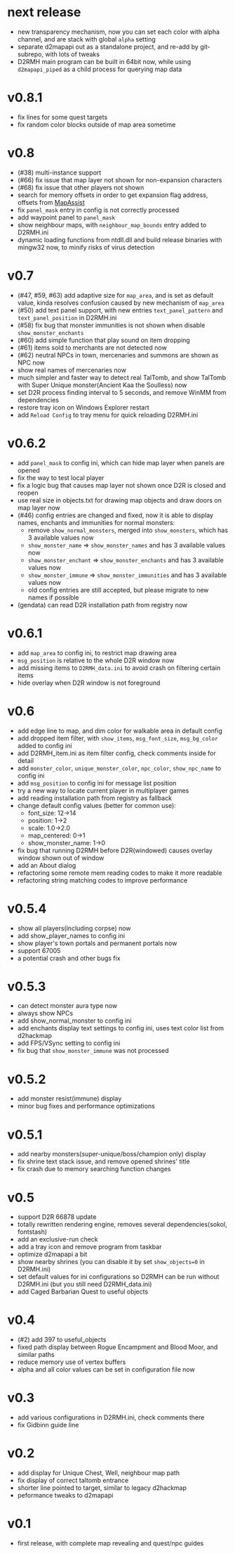 # next release
* new transparency mechanism, now you can set each color with alpha channel, and are stack with global `alpha` setting
* separate d2mapapi out as a standalone project, and re-add by git-subrepo, with lots of tweaks
* D2RMH main program can be built in 64bit now, while using `d2mapapi_piped` as a child process for querying map data

# v0.8.1
* fix lines for some quest targets
* fix random color blocks outside of map area sometime

# v0.8
* (#38) multi-instance support
* (#66) fix issue that map layer not shown for non-expansion characters
* (#68) fix issue that other players not shown
* search for memory offsets in order to get expansion flag address, offsets from [MapAssist](https://github.com/OneXDeveloper/MapAssist/blob/9b5658760efa8e8e243a4927d25abd2c796a41df/Helpers/ProcessContext.cs#L115-L167)
* fix `panel_mask` entry in config is not correctly processed
* add waypoint panel to `panel_mask`
* show neighbour maps, with `neighbour_map_bounds` entry added to D2RMH.ini
* dynamic loading functions from ntdll.dll and build release binaries with mingw32 now, to minify risks of virus detection

# v0.7
* (#47, #59, #63) add adaptive size for `map_area`, and is set as default value, kinda resolves confusion caused by new mechanism of `map_area`
* (#50) add text panel support, with new entries `text_panel_pattern` and `text_panel_position` in D2RMH.ini
* (#58) fix bug that monster immunities is not shown when disable `show_monster_enchants`
* (#60) add simple function that play sound on item dropping
* (#61) items sold to merchants are not detected now
* (#62) neutral NPCs in town, mercenaries and summons are shown as NPC now
* show real names of mercenaries now
* much simpler and faster way to detect real TalTomb, and show TalTomb with Super Unique monster(Ancient Kaa the Soulless) now
* set D2R process finding interval to 5 seconds, and remove WinMM from dependencies
* restore tray icon on Windows Explorer restart
* add `Reload Config` to tray menu for quick reloading D2RMH.ini

# v0.6.2
* add `panel_mask` to config ini, which can hide map layer when panels are opened
* fix the way to test local player
* fix a logic bug that causes map layer not shown once D2R is closed and reopen
* use real size in objects.txt for drawing map objects and draw doors on map layer now
* (#46) config entries are changed and fixed, now it is able to display names, enchants and immunities for normal monsters:
  * remove `show_normal_monsters`, merged into `show_monsters`, which has 3 available values now
  * `show_monster_name` => `show_monster_names` and has 3 available values now
  * `show_monster_enchant` => `show_monster_enchants` and has 3 available values now
  * `show_monster_immune` => `show_monster_immunities` and has 3 available values now
  * old config entries are still accepted, but please migrate to new names if possible
* (gendata) can read D2R installation path from registry now

# v0.6.1
* add `map_area` to config ini, to restrict map drawing area
* `msg_position` is relative to the whole D2R window now
* add missing items to `D2RMH_data.ini` to avoid crash on filtering certain items
* hide overlay when D2R window is not foreground

# v0.6
* add edge line to map, and dim color for walkable area in default config
* add dropped item filter, with `show_items`, `msg_font_size`, `msg_bg_color` added to config ini
* add D2RMH_item.ini as item filter config, check comments inside for detail
* add `monster_color`, `unique_monster_color`, `npc_color`, `show_npc_name` to config ini
* add `msg_position` to config ini for message list position
* try a new way to locate current player in multiplayer games
* add reading installation path from registry as fallback
* change default config values (better for common use):
    * font_size: 12->14
    * position: 1->2
    * scale: 1.0->2.0
    * map_centered: 0->1
    * show_monster_name: 1->0
* fix bug that running D2RMH before D2R(windowed) causes overlay window shown out of window
* add an About dialog
* refactoring some remote mem reading codes to make it more readable
* refactoring string matching codes to improve performance

# v0.5.4
* show all players(including corpse) now
* add show_player_names to config ini
* show player's town portals and permanent portals now
* support 67005
* a potential crash and other bugs fix

# v0.5.3
* can detect monster aura type now
* always show NPCs
* add show_normal_monster to config ini
* add enchants display text settings to config ini, uses text color list from d2hackmap
* add FPS/VSync setting to config ini
* fix bug that `show_monster_immune` was not processed

# v0.5.2
* add monster resist(immune) display
* minor bug fixes and performance optimizations

# v0.5.1
* add nearby monsters(super-unique/boss/champion only) display
* fix shrine text stack issue, and remove opened shrines' title
* fix crash due to memory searching function changes

# v0.5
* support D2R 66878 update
* totally rewritten rendering engine, removes several dependencies(sokol, fontstash)
* add an exclusive-run check
* add a tray icon and remove program from taskbar
* optimize d2mapapi a bit
* show nearby shrines (you can disable it by set `show_objects=0` in D2RMH.ini)
* set default values for ini configurations so D2RMH can be run without D2RMH.ini (but you still need D2RMH_data.ini)
* add Caged Barbarian Quest to useful objects

# v0.4
* (#2) add 397 to useful_objects
* fixed path display between Rogue Encampment and Blood Moor, and similar paths
* reduce memory use of vertex buffers
* alpha and all color values can be set in configuration file now

# v0.3
* add various configurations in D2RMH.ini, check comments there
* fix Gidbinn guide line

# v0.2
* add display for Unique Chest, Well, neighbour map path
* fix display of correct taltomb entrance
* shorter line pointed to target, similar to legacy d2hackmap
* peformance tweaks to d2mapapi

# v0.1
* first release, with complete map revealing and quest/npc guides
